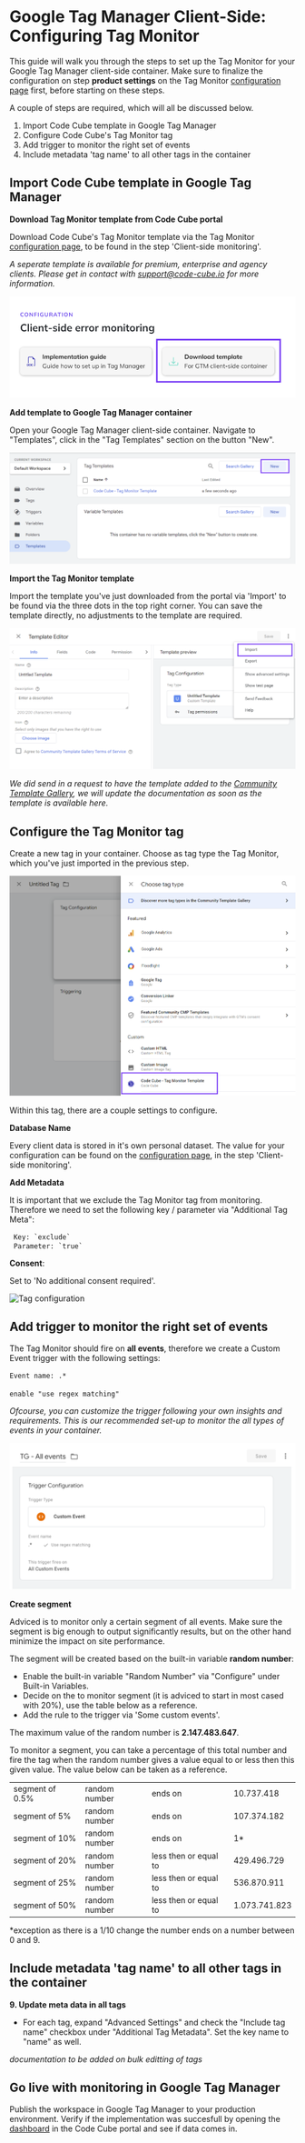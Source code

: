 # Google Tag Manager Client-Side: Configuring Tag Monitor

This guide will walk you through the steps to set up the Tag Monitor for your Google Tag Manager client-side container. Make sure to finalize the configuration on step **product settings** on the Tag Monitor [configuration page](https://portal.code-cube.io/tag_monitor_config) first, before starting on these steps.

A couple of steps are required, which will all be discussed below.

1. Import Code Cube template in Google Tag Manager
2. Configure Code Cube's Tag Monitor tag
3. Add trigger to monitor the right set of events
4. Include metadata 'tag name' to all other tags in the container

## Import Code Cube template in Google Tag Manager

**Download Tag Monitor template from Code Cube portal** 

Download Code Cube's Tag Monitor template via the Tag Monitor [configuration page](https://portal.code-cube.io/tag_monitor_config), to be found in the step 'Client-side monitoring'.

_A seperate template is available for premium, enterprise and agency clients. Please get in contact with support@code-cube.io for more information._

![Download template](../images/download-template.png)

**Add template to Google Tag Manager container** 

Open your Google Tag Manager client-side container. Navigate to "Templates", click in the "Tag Templates" section on the button "New".

![New template](../images/new-template.png)

**Import the Tag Monitor template**

Import the template you've just downloaded from the portal via 'Import' to be found via the three dots in the top right corner. You can save the template directly, no adjustments to the template are required.

![Import template](../images/import-template.png)

_We did send in a request to have the template added to the [Community Template Gallery](https://tagmanager.google.com/gallery/#/?page=1), we will update the documentation as soon as the template is available here._

## Configure the Tag Monitor tag

Create a new tag in your container. Choose as tag type the Tag Monitor, which you've just imported in the previous step.

![Add tag](../images/add-tag.png)

Within this tag, there are a couple settings to configure.

**Database Name**

Every client data is stored in it's own personal dataset. The value for your configuration can be found on the [configuration page](https://portal.code-cube.io/tag_monitor_config), in the step 'Client-side monitoring'.

**Add Metadata**

It is important that we exclude the Tag Monitor tag from monitoring. Therefore we need to set the following key / parameter via "Additional Tag Meta":

     Key: `exclude`
     Parameter: `true`

**Consent**: 

Set to 'No additional consent required'.  

![Tag configuration](../images/tag_configuration.png)

## Add trigger to monitor the right set of events

The Tag Monitor should fire on **all events**, therefore we create a Custom Event trigger with the following settings:

    Event name: .*

    enable "use regex matching"


_Ofcourse, you can customize the trigger following your own insights and requirements. This is our recommended set-up to monitor the all types of events in your container._

![Add Trigger](../images/add-trigger.png)

**Create segment**

Adviced is to monitor only a certain segment of all events. Make sure the segment is big enough to output significantly results, but on the other hand minimize the impact on site performance. 

The segment will be created based on the built-in variable **random number**:

- Enable the built-in variable "Random Number" via "Configure" under Built-in Variables.
- Decide on the to monitor segment (it is adviced to start in most cased with 20%), use the table below as a reference.
- Add the rule to the trigger via 'Some custom events'.

The maximum value of the random number is **2.147.483.647**. 

To monitor a segment, you can take a percentage of this total number and fire the tag when the random number gives a value equal to or less then this given value. The value below can be taken as a reference.

|  |  |   |   |
| -------------- | -------------- | --------- | -- | 
| segment of 0.5% | random number    | ends on   | 10.737.418
| segment of 5% | random number    | ends on   | 107.374.182
| segment of 10% | random number    | ends on   | 1*  
| segment of 20% | random number    | less then or equal to  | 429.496.729
| segment of 25% | random number    | less then or equal to  | 536.870.911
| segment of 50% | random number    | less then or equal to  | 1.073.741.823

*exception as there is a 1/10 change the number ends on a number between 0 and 9.


## Include metadata 'tag name' to all other tags in the container

**9. Update meta data in all tags**

- For each tag, expand "Advanced Settings" and check the "Include tag name" checkbox under "Additional Tag Metadata". Set the key name to "name" as well.

_documentation to be added on bulk editting of tags_


## Go live with monitoring in Google Tag Manager
Publish the workspace in Google Tag Manager to your production environment. Verify if the implementation was succesfull by opening the [dashboard](https://portal.code-cube.io/tag_monitor_dashboard) in the Code Cube portal and see if data comes in.
